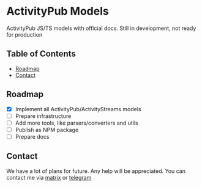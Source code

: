 # ActivityPub Models

ActivityPub JS/TS models with official docs. Still in development, not ready for production

## Table of Contents

<!-- - [About](#about) -->
<!-- - [Getting Started](#getting-started) -->
<!-- - [Docs](#Docs) -->
- [Roadmap](#roadmap)
- [Contact](#contact)
<!-- - [License](#license) -->


## Roadmap

 - [x] Implement all ActivityPub/ActivityStreams models
 - [ ] Prepare infrastructure
 - [ ] Add more tools, like parsers/converters and utils
 - [ ] Publish as NPM package
 - [ ] Prepare docs

## Contact

We have a lot of plans for future. Any help will be appreciated. You can contact me via [matrix](https://matrix.to/#/@siranweb:matrix.org) or [telegram](https://t.me/KirillG_web) 
